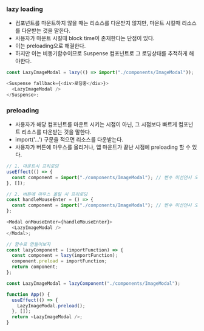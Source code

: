 ### lazy loading

- 컴포넌트를 마운트하지 않을 때는 리소스를 다운받지 않지만, 마운트 시킬때 리소스를 다운받는 것을 말한다.
- 사용자가 마운트 시킬때 block time이 존재한다는 단점이 있다.
- 이는 preloading으로 해결한다.
- 하지만 이는 비동기함수이므로 Suspense 컴포넌트로 그 로딩상태를 추적하게 해야한다.

```javascript
const LazyImageModal = lazy(() => import("./components/ImageModal"));

<Suspense fallback={<div>로딩중</div>}>
  <LazyImageModal />
</Suspense>;
```

### preloading

- 사용자가 해당 컴포넌트를 마운트 시키는 시점이 아닌, 그 시점보다 빠르게 컴포넌트 리소스를 다운받는 것을 말한다.
- import('...') 구문을 적으면 리소스를 다운받는다.
- 사용자가 버튼에 마우스를 올리거나, 앱 마운트가 끝난 시점에 preloading 할 수 있다.

```javascript
// 1. 마운트시 프리로딩
useEffect(() => {
  const component = import("./components/ImageModal"); // 변수 미선언시 오류
}, []);

// 2. 버튼에 마우스 올릴 시 프리로딩
const handleMouseEnter = () => {
  const component = import("./components/ImageModal"); // 변수 미선언시 오류
};

<Modal onMouseEnter={handleMouseEnter}>
  <LazyImageModal />
</Modal>;
```

```javascript
// 함수로 만들어보자
const lazyComponent = (importFunction) => {
  const component = lazy(importFunction);
  component.preload = importFunction;
  return component;
};

const LazyImageModal = lazyComponent("./components/ImageModal");

function App() {
  useEffect(() => {
    LazyImageModal.preload();
  }, []);
  return <LazyImageModal />;
}
```

